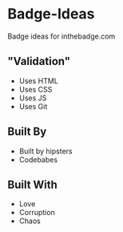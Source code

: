 # Badge-Ideas

Badge ideas for inthebadge.com

## "Validation"

* Uses HTML
* Uses CSS
* Uses JS
* Uses Git


## Built By
* Built by hipsters
* Codebabes

## Built With
* Love
* Corruption
* Chaos
